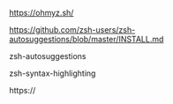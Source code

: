 https://ohmyz.sh/

https://github.com/zsh-users/zsh-autosuggestions/blob/master/INSTALL.md

zsh-autosuggestions

zsh-syntax-highlighting

https://